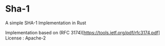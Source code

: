 # Sha-1
A simple SHA-1 Implementation in Rust

Implementation based on (RFC 3174)[https://tools.ietf.org/pdf/rfc3174.pdf]
License : Apache-2
